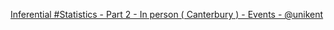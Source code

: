 [Inferential #Statistics - Part 2 - In person ( Canterbury ) - Events - @unikent](https://qi.tc/qi/112320)